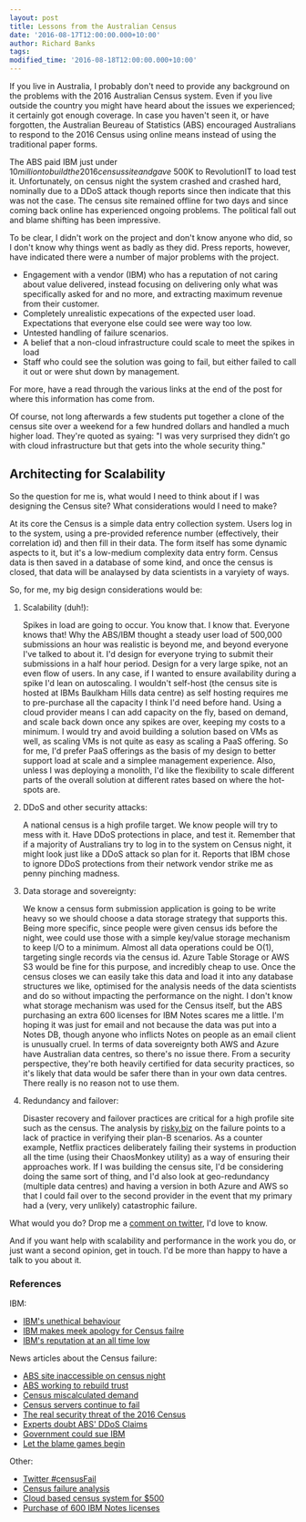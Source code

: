 ```yaml
---
layout: post
title: Lessons from the Australian Census
date: '2016-08-17T12:00:00.000+10:00'
author: Richard Banks
tags: 
modified_time: '2016-08-18T12:00:00.000+10:00'
---
```

If you live in Australia, I probably don't need to provide any background on the problems with the 2016 Australian Census system. Even if you live outside the country you might have heard about the issues we experienced; it certainly got enough coverage.
In case you haven't seen it, or have forgotten, the Australian Beureau of Statistics (ABS) encouraged Australians to respond to the 2016 Census using online means instead of using the traditional paper forms.

The ABS paid IBM just under $10 million to build the 2016 census site and gave ~$500K to RevolutionIT to load test it.
Unfortunately, on census night the system crashed and crashed hard, nominally due to a DDoS attack though reports since then indicate that this was not the case. The census site remained offline for two days and since coming back online has experienced ongoing problems. The political fall out and blame shifting has been impressive.

To be clear, I didn't work on the project and don't know anyone who did, so I don't know why things went as badly as they did. Press reports, however, have indicated there were a number of major problems with the project.

 * Engagement with a vendor (IBM) who has a reputation of not caring about value delivered, instead focusing on delivering only what was specifically asked for and no more, and extracting maximum revenue from their customer.
 * Completely unrealistic expecations of the expected user load. Expectations that everyone else could see were way too low.
 * Untested handling of failure scenarios.
 * A belief that a non-cloud infrastructure could scale to meet the spikes in load
 * Staff who could see the solution was going to fail, but either failed to call it out or were shut down by management.

For more, have a read through the various links at the end of the post for where this information has come from.

Of course, not long afterwards a few students put together a clone of the census site over a weekend for a few hundred dollars and handled a much higher load. They're quoted as syaing: "I was very surprised they didn’t go with cloud infrastructure but that gets into the whole security thing."


## Architecting for Scalability

So the question for me is, what would I need to think about if I was designing the Census site? What considerations would I need to make?

At its core the Census is a simple data entry collection system.
Users log in to the system, using a pre-provided reference number (effectively, their correlation id) and then fill in their data.
The form itself has some dynamic aspects to it, but it's a low-medium complexity data entry form.
Census data is then saved in a database of some  kind, and once the census is closed, that data will be analaysed by data scientists in a varyiety of ways.

So, for me, my big design considerations would be:

1. Scalability (duh!):

    Spikes in load are going to occur. You know that. I know that. Everyone knows that! Why the ABS/IBM thought a steady user load of 500,000 submissions an hour was realistic is beyond me, and beyond everyone I've talked to about it. I'd design for everyone trying to submit their submissions in a half hour period. Design for a very large spike, not an even flow of users.
    In any case, if I wanted to ensure availability during a spike I'd lean on autoscaling. I wouldn't self-host (the census site is hosted at IBMs Baulkham Hills data centre) as self hosting requires me to pre-purchase all the capacity I think I'd  need before hand. Using a cloud provider means I can add capacity on the fly, based on demand, and scale back down once any spikes are over, keeping my costs to a minimum.
    I would try and avoid building a solution based on VMs as well, as scaling VMs is not quite as easy as scaling a PaaS offering. So for me, I'd prefer PaaS offerings as the basis of my design to better support load at scale and a simplee management experience.
    Also, unless I was deploying a monolith, I'd like the flexibility to scale different parts of the overall solution at different rates based on where the hot-spots are. 

1. DDoS and other security attacks:

    A national census is a high profile target. We know people will try to mess with it. Have DDoS protections in place, and test it. Remember that if a majority of Australians try to log in to the system on Census night, it might look just like a DDoS attack so plan for it.
    Reports that IBM chose to ignore DDoS protections from their network vendor strike me as penny pinching madness.

1. Data storage and sovereignty:

    We know a census form submission application is going to be write heavy so we should choose a data storage strategy that supports this.
    Being more specific, since people were given census ids before the night, wee could use those with a simple key/value storage mechanism to keep I/O to a minimum. Almost all data operations could be O(1), targeting single records via the census id. Azure Table Storage or AWS S3 would be fine for this purpose, and incredibly cheap to use.
    Once the census closes we can easily take this data and load it into any database structures we like, optimised for the analysis needs of the data scientists and do so without impacting the performance on the night.
    I don't know what storage mechanism was used for the Census itself, but the ABS purchasing an extra 600 licenses for IBM Notes scares me a little. I'm hoping it was just for email and not because the data was put into a Notes DB, though anyone who inflicts Notes on people as an email client is unusually cruel.
    In terms of data sovereignty both AWS and Azure have Australian data centres, so there's no issue there. From a security perspective, they're both heavily certified for data security practices, so it's likely that data would be safer there than in your own data centres. There really is no reason not to use them.

 1. Redundancy and failover:

    Disaster recovery and failover practices are critical for a high profile site such as the census. The analysis by [risky.biz](http://risky.biz) on the failure points to a lack of practice in verifying their plan-B scenarios.
    As a counter example, Netflix practices deliberately failing their systems in production all the time (using their ChaosMonkey utility) as a way of ensuring their approaches work. If I was building the census site, I'd be considering doing the same sort of thing, and I'd also look at geo-redundancy (multiple data centres) and having a version in both Azure and AWS so that I could fail over to the second provider in the event that my primary had a (very, very unlikely) catastrophic failure.


What would you do? Drop me a [comment on twitter](https://twitter.com/rbanks54), I'd love to know.

And if you want help with scalability and performance in the work you do, or just want a second opinion, get in touch. I'd be more than happy to have a talk to you about it.

### References

IBM:

 * [IBM's unethical behaviour](http://www.theregister.co.uk/2013/08/06/ibm_committed_ethical_transgressions_to_win_botched_project/)
 * [IBM makes meek apology for Census failre](http://www.theregister.co.uk/2016/08/11/ibm_makes_meek_apology_for_oz_censusfail_offers_no_fail_detail/)
 * [IBM's reputation at an all time low](http://www.arnnet.com.au/article/605089/ibm-reputation-an-all-time-aussie-low/) 

News articles about the Census failure:

 * [ABS site inaccessible on census night](http://www.abc.net.au/news/2016-08-09/abs-website-inaccessible-on-census-night/7711652)
 * [ABS working to rebuild trust](http://www.abc.net.au/news/2016-08-14/abs-working-to-rebuild-trust-after-census-failure-chief-says/7733234)
 * [Census miscalculated demand](http://www.news.com.au/technology/online/ibm-servers-for-australian-census-2016-miscalculated-level-of-demand-in-a-short-space-of-time/news-story/63dee596f1b541446b83afe20d0584e3)
 * [Census servers continue to fail](http://www.news.com.au/technology/aussies-face-more-frustration-as-census-servers-continue-to-fail-despite-repeated-attempts/news-story/4e43f5e92dda5685778601b9b66fddf9)
 * [The real security threat of the 2016 Census](http://www.itnews.com.au/blogentry/the-real-security-threat-of-the-2016-census-433907)
 * [Experts doubt ABS' DDoS Claims](http://www.itnews.com.au/news/experts-cast-doubt-on-abs-census-dos-claims-433926)
 * [Government could sue IBM](http://www.itnews.com.au/news/govt-could-chase-ibm-for-damages-over-census-failure-433519)
 * [Let the blame games begin](http://www.lifehacker.com.au/2016/08/ibm-and-the-abs-census-let-the-blame-games-begin/)

Other:

 * [Twitter #censusFail](https://twitter.com/search?q=%23censusFail&src=typd) 
 * [Census failure analysis](http://risky.biz/censusfailupdate)
 * [Cloud based census system for $500](http://www.news.com.au/technology/online/qut-students-design-a-500-cloudbased-census-server-four-times-better-than-ibms-9-million-system/news-story/0a4eeabf733cedfce0091ce6f062c60c)
 * [Purchase of 600 IBM Notes licenses](https://www.tenders.gov.au/?event=public.cn.view&CNUUID=9F2F60F5-B6E4-5540-FA0002385D7EA7AF)
